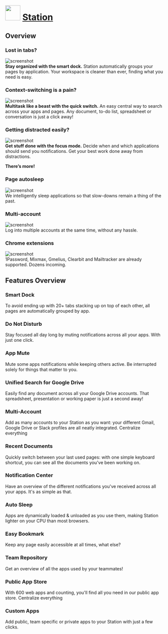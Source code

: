 ﻿# <img src="https://cdn.jsdelivr.net/gh/chtof/chocolatey-packages/automatic/station/station.png" width="48" height="48"/> [Station](https://chocolatey.org/packages/station)

## Overview

### Lost in tabs?
![screenshot](https://cdn.jsdelivr.net/gh/chtof/chocolatey-packages/automatic/station/screenshot1.png)  
**Stay organized with the smart dock.**
Station automatically groups your pages by application. Your workspace is cleaner than ever, finding what you need is easy.

### Context-switching is a pain?
![screenshot](https://cdn.jsdelivr.net/gh/chtof/chocolatey-packages/automatic/station/screenshot2.png)  
**Multitask like a beast with the quick switch.**
An easy central way to search across your apps and pages. Any document, to-do list, spreadsheet or conversation is just a click away!

### Getting distracted easily?
![screenshot](https://cdn.jsdelivr.net/gh/chtof/chocolatey-packages/automatic/station/screenshot3.png)  
**Get stuff done with the focus mode.**
Decide when and which applications should send you notifications. Get your best work done away from distractions.

**There’s more!**

### Page autosleep
![screenshot](https://cdn.jsdelivr.net/gh/chtof/chocolatey-packages/automatic/station/screenshot4.png)  
We intelligently sleep applications so that slow-downs remain a thing of the past.

### Multi-account
![screenshot](https://cdn.jsdelivr.net/gh/chtof/chocolatey-packages/automatic/station/screenshot5.png)  
Log into multiple accounts at the same time, without any hassle.

### Chrome extensions
![screenshot](https://cdn.jsdelivr.net/gh/chtof/chocolatey-packages/automatic/station/screenshot6.png)  
1Password, Mixmax, Gmelius, Clearbit and Mailtracker are already supported. Dozens incoming.

## Features Overview

### Smart Dock
To avoid ending up with 20+ tabs stacking up on top of each other, all pages are automatically grouped by app.

### Do Not Disturb
Stay focused all day long by muting notifications across all your apps. With just one click.

### App Mute
Mute some apps notifications while keeping others active. Be interrupted solely for things that matter to you.

### Unified Search for Google Drive
Easily find any document across all your Google Drive accounts. That spreadsheet, presentation or working paper is just a second away!

### Multi-Account
Add as many accounts to your Station as you want: your different Gmail, Google Drive or Slack profiles are all neatly integrated.
Centralize everything

### Recent Documents
Quickly switch between your last used pages: with one simple keyboard shortcut, you can see all the documents you've been working on.

### Notification Center
Have an overview of the different notifications you've received across all your apps. It's as simple as that.

### Auto Sleep
Apps are dynamically loaded & unloaded as you use them, making Station lighter on your CPU than most browsers.

### Easy Bookmark
Keep any page easily accessible at all times, what else?

### Team Repository
Get an overview of all the apps used by your teammates!

### Public App Store
With 600 web apps and counting, you'll find all you need in our public app store.
Centralize everything

### Custom Apps
Add public, team specific or private apps to your Station with just a few clicks.